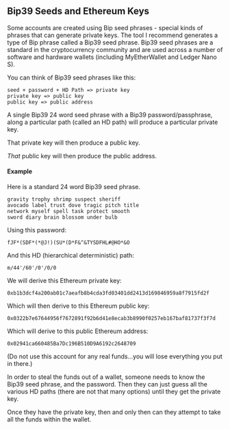 ## Bip39 Seeds and Ethereum Keys

Some accounts are created using Bip seed phrases - special kinds of phrases that can generate private keys.  The tool I recommend generates a type of Bip phrase called a Bip39 seed phrase. Bip39 seed phrases are a standard in the cryptocurrency community and are used across a number of software and hardware wallets (including MyEtherWallet and Ledger Nano S).

You can think of Bip39 seed phrases like this:

```
seed + password + HD Path => private key
private key => public key
public key => public address
```

A single Bip39 24 word seed phrase with a Bip39 password/passphrase, along a particular path (called an HD path) will produce a particular private key.

That private key will then produce a public key.

*That* public key will then produce the public address.

#### Example
Here is a standard 24 word Bip39 seed phrase.

    gravity trophy shrimp suspect sheriff   
    avocado label trust dove tragic pitch title 
    network myself spell task protect smooth 
    sword diary brain blossom under bulb

Using this password:

	fJF*(SDF*(*@J!)(SU*(D*F&^&TYSDFHL#@HO*&O

And this HD (hierarchical deterministic) path:

	m/44'/60'/0'/0/0

We will derive this Ethereum private key:

	0xb1b3dcf4a200ab01c7aeafb8b4cda3fd03401dd2413d169846959a8f7915fd2f

Which will then derive to this Ethereum public key:

	0x0322b7e67644956f7672891f92b6d41e8ecab3b8990f0257eb167baf81737f3f7d

Which will derive to this public Ethereum address:
		
	0x02941ca660485Ba7Dc196B510D9A6192c2648709

(Do not use this account for any real funds...you will lose everything you put in there.)

In order to steal the funds out of a wallet, someone needs to know the Bip39 seed phrase, and the password. Then they can just guess all the various HD paths (there are not that many options) until they get the private key.

Once they have the private key, then and only then can they attempt to take all the funds within the wallet.
